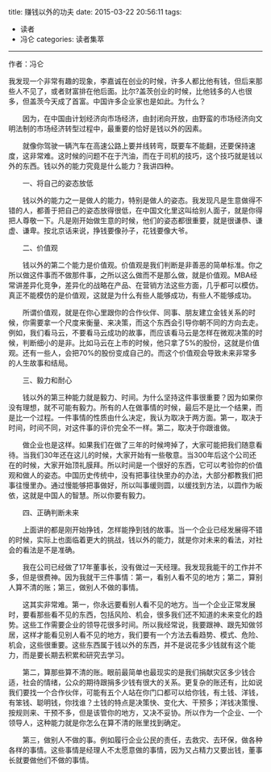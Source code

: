title: 赚钱以外的功夫
date: 2015-03-22 20:56:11
tags:
- 读者
- 冯仑
categories: 读者集萃
---
作者：冯仑

我发现一个非常有趣的现象，李嘉诚在创业的时候，许多人都比他有钱，但后来那些人不见了，或者财富排在他后面。比尔?盖茨创业的时候，比他钱多的人也很多，但盖茨今天成了首富。中国许多企业家也是如此。为什么？

　　因为，在中国由计划经济向市场经济，由封闭向开放，由野蛮的市场经济向文明法制的市场经济转型过程中，最重要的恰好是钱以外的因素。
<!--more-->
　　就像你驾驶一辆汽车在高速公路上要并线转弯，既要车不能翻，还要保持速度，这非常难。这时候的问题不在于汽油，而在于司机的技巧，这个技巧就是钱以外的东西。钱以外的能力究竟是什么能力？我讲四种。

　　一、将自己的姿态放低

　　钱以外的能力之一是做人的能力，特别是做人的姿态。我发现凡是生意做得不错的人，都善于把自己的姿态放得很低，在中国文化里这叫给别人面子，就是你得把人尊敬一下。凡是刚开始做生意的时候，他们的姿态都很重要，就是很谦恭、谦虚、谦卑。按北京话来说，挣钱要像孙子，花钱要像大爷。

　　二、价值观

　　钱以外的第二个能力是价值观。价值观是我们判断是非善恶的简单标准。你之所以做这件事而不做那件事，之所以这么做而不是那么做，就是价值观。MBA经常讲差异化竞争，差异化的战略在产品、在营销方法这些方面，几乎都可以模仿。真正不能模仿的是价值观，这就是为什么有些人能够成功，有些人不能够成功。

　　所谓价值观，就是在你心里跟你的合作伙伴、同事、朋友建立金钱关系的时候，你需要拿一个尺度来衡量、来决策，而这个东西会引导你朝不同的方向去走。例如，我们看马云，不要看马云成功的故事，而应该看马云是怎样在微观决策的时候，判断细小的是非。比如马云在上市的时候，他只拿了5%的股份，这就是价值观。还有一些人，会把70%的股份变成自己的。而这个价值观会导致未来非常多的人生故事和结局。

　　三、毅力和耐心

　　钱以外的第三种能力就是毅力、时间。为什么坚持这件事很重要？因为如果你没有理想，就不可能有毅力。所有的人在做事情的时候，最后不是比一个结果，而是比一个过程。一件事情的性质由什么决定，我认为取决于两方面。第一，取决于时间，时间不同，对这件事的评价完全不一样。第二，取决于你跟谁做。

　　做企业也是这样。如果我们在做了三年的时候垮掉了，大家可能把我们随意看待。当我们30年还在这儿的时候，大家开始有一些敬意。当300年后这个公司还在的时候，大家开始顶礼膜拜。所以时间是一个很好的东西，它可以考验你的价值观和做人的姿态。中国历史传统中，没有把事往快里办的办法，大部分都教我们把事往慢里办。通过慢能够把事做好，所以叫事缓则圆，以缓找到方法，以圆作为皈依，这就是中国人的智慧。所以你要有毅力。

　　四、正确判断未来

　　上面讲的都是刚开始挣钱，怎样能挣到钱的故事。当一个企业已经发展得不错的时候，实际上也面临着更大的挑战，钱以外的能力，就是你对未来的看法，对社会的看法是不是准确。

　　我在公司已经做了17年董事长，没有做过一天经理。我发现我能干的工作并不多，但是很费神。因为我就干三件事情：第一，看别人看不见的地方；第二，算别人算不清的账；第三，做别人不做的事情。

　　这其实非常难。第一，你永远要看别人看不见的地方。当一个企业正常发展时，要看那些看不见的东西，包括风险、机会，很多我们还不知道的未来变化的趋势。这些工作需要企业的领导花很多时间。所以我经常说，我要跟神、跟先知做邻居，这样才能看见别人看不见的地方，我们要有一个方法去看趋势、模式、危险、机会，这些很重要。这些东西属于钱以外的东西，并不是说花多少钱就有这个能力，而是要长期去积累和研究去学习。

　　第二，算那些算不清的账。眼前最简单也最现实的是我们捐献灾区多少钱合适，社会的情绪，公众的期待跟捐多少钱有很大的关系。更复杂的账还有，比如说我们要找一个合作伙伴，可能有五个人站在你门口都可以给你钱，有土钱、洋钱，有笨钱、聪明钱，你找谁？土钱的特点是决策快、变化大、干预多；洋钱决策慢、按规则来、干预不多，但是该管你的地方，又决不妥协。所以作为一个企业、一个领导人，这种能力就是你怎么在算不清的账里找到确定。

　　第三，做别人不做的事。例如履行企业公民的责任，去救灾、去环保，做各种各样的事情。这些事情是经理人不太愿意做的事情，因为又占精力又要出钱，董事长就要做他们不做的事情。
